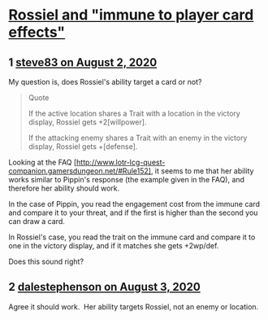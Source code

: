 # [Rossiel and &quot;immune to player card effects&quot;](https://community.fantasyflightgames.com/topic/310198-rossiel-and-immune-to-player-card-effects/)

## 1 [steve83 on August 2, 2020](https://community.fantasyflightgames.com/topic/310198-rossiel-and-immune-to-player-card-effects/?do=findComment&comment=3968979)

My question is, does Rossiel's ability target a card or not?

> Quote
> 
> If the active location shares a Trait with a location in the victory display, Rossiel gets +2[willpower].
> 
> If the attacking enemy shares a Trait with an enemy in the victory display, Rossiel gets +[defense].

Looking at the FAQ [http://www.lotr-lcg-quest-companion.gamersdungeon.net/#Rule152], it seems to me that her ability works similar to Pippin's response (the example given in the FAQ), and therefore her ability should work.

In the case of Pippin, you read the engagement cost from the immune card and compare it to your threat, and if the first is higher than the second you can draw a card.

In Rossiel's case, you read the trait on the immune card and compare it to one in the victory display, and if it matches she gets +2wp/def.

Does this sound right?

## 2 [dalestephenson on August 3, 2020](https://community.fantasyflightgames.com/topic/310198-rossiel-and-immune-to-player-card-effects/?do=findComment&comment=3969109)

Agree it should work.  Her ability targets Rossiel, not an enemy or location.

